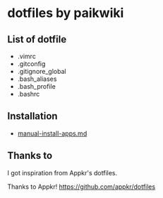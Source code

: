 # dotfiles by paikwiki

## List of dotfile

- .vimrc
- .gitconfig
- .gitignore_global
- .bash_aliases
- .bash_profile
- .bashrc

## Installation

- [manual-install-apps.md](./manual-install-applications.md)

## Thanks to

I got inspiration from Appkr's dotfiles.

Thanks to Appkr! https://github.com/appkr/dotfiles
